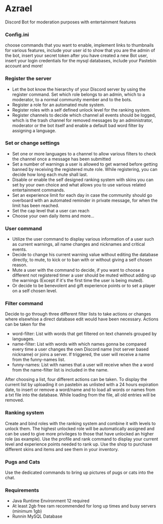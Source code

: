 # Azrael
Discord Bot for moderation purposes with entertainment features

### Config.ini
choose commands that you want to enable, implement links to thumbnails for various features, include your user id to show that you are the admin of the bot, insert your secret token after you have created a new Bot user, insert your login credentials for the mysql databases, include your Pastebin account and more!

### Register the server
- Let the bot know the hierarchy of your Discord server by using the register command. Set which role belongs to an admin, which to a moderator, to a normal community member and to the bots.
- Register a role for an automated mute system.
- Register roles with a self defined unlock level for the ranking system.
- Register channels to decide which channel all events should be logged, which is the trash channel for removed messages by an administrator, moderator or the bot itself and enable a default bad word filter by assigning a language.

### Set or change settings
- Set one or more languages to a channel to allow various filters to check the channel once a message has been submitted
- Set a number of warnings a user is allowed to get warned before getting banned by receiving the registered mute role. While registering, you can decide how long each mute shall last.
- Disable or enable the self designed ranking system with skins you can set by your own choice and what allows you to use various related entertainment commands.
- Set an experience limit for each day in case the community should go overboard with an automated reminder in private message, for when the limit has been reached.
- Set the cap level that a user can reach
- Choose your own daily items and more...

### User command
- Utilize the user command to display various information of a user such as current warnings, all name changes and nicknames and critical events.
- Decide to change his current warning value without editing the database directly, to mute, to kick or to ban with or without giving a self chosen reason.
- Mute a user with the command to decide, if you want to choose a different not registered timer a user should be muted without adding up the warnings (Except if it's the first time the user is being muted).
- Or decide to be benevolent and gift experience points or to set a player on a self chosen level. 

### Filter command
Decide to go through three different filter lists to take actions or changes where elsewhise a direct database edit would have been necessary.
Actions can be taken for the
- word-filter: List with words that get filtered on text channels grouped by languages.
- name-filter: List with words with which names gonna be compared every time a user changes the own Discord name (not server based nickname) or joins a server. If triggered, the user will receive a name from the funny-names list.
- funny-names: List with names that a user will receive when the a word from the name-filter list is included in the name.

After choosing a list, four different actions can be taken. To display the current list by uploading it on pastebin as unlisted with a 24 hours expiration date, to insert or remove a word/name and to load all words or names from a txt file into the database. While loading from the file, all old entries will be removed.

### Ranking system
Create and bind roles with the ranking system and combine it with levels to unlock them. The highest unlocked role will be automatically assigned and can be used to give more privileges to those that have unlocked an higher role (as example). Use the profile and rank command to display your current level and experience points needed to rank up. Use the shop to purchase different skins and items and see them in your inventory. 

### Pugs and Cats
Use the dedicated commands to bring up pictures of pugs or cats into the chat.

### Requirements
- Java Runtime Environment 12 required
- At least 2gb free ram recommended for long up times and busy servers (minimum 1gb)
- Runnin MySQL Database

